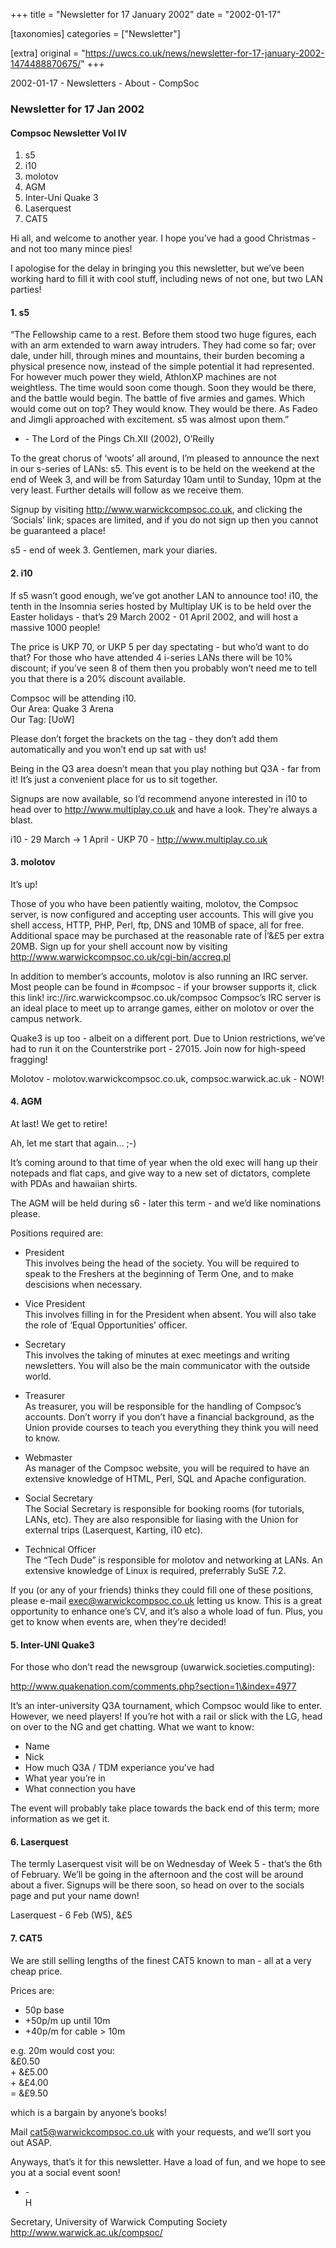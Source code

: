 +++
title = "Newsletter for 17 January 2002"
date = "2002-01-17"

[taxonomies]
categories = ["Newsletter"]

[extra]
original = "https://uwcs.co.uk/news/newsletter-for-17-january-2002-1474488870675/"
+++

2002-01-17 - Newsletters - About - CompSoc

### Newsletter for 17 Jan 2002

#### Compsoc Newsletter Vol IV

1.  s5
2.  i10
3.  molotov
4.  AGM
5.  Inter-Uni Quake 3
6.  Laserquest
7.  CAT5

Hi all, and welcome to another year. I hope you’ve had a good Christmas - and not too many mince pies\!

I apologise for the delay in bringing you this newsletter, but we’ve been working hard to fill it with cool stuff, including news of not one, but two LAN parties\!

#### 1\. s5

“The Fellowship came to a rest. Before them stood two huge figures, each with an arm extended to warn away intruders. They had come so far; over dale, under hill, through mines and mountains, their burden becoming a physical presence now, instead of the simple potential it had represented.  
For however much power they wield, AthlonXP machines are not weightless. The time would soon come though. Soon they would be there, and the battle would begin. The battle of five armies and games. Which would come out on top? They would know. They would be there. As Fadeo and Jimgli approached with excitement. s5 was almost upon them.”

  - \- The Lord of the Pings Ch.XII (2002), O’Reilly

To the great chorus of ‘woots’ all around, I’m pleased to announce the next in our s-series of LANs: s5. This event is to be held on the weekend at the end of Week 3, and will be from Saturday 10am until to Sunday, 10pm at the very least. Further details will follow as we receive them.

Signup by visiting http://www.warwickcompsoc.co.uk, and clicking the ‘Socials’ link; spaces are limited, and if you do not sign up then you cannot be guaranteed a place\!

s5 - end of week 3. Gentlemen, mark your diaries.

#### 2\. i10

If s5 wasn’t good enough, we’ve got another LAN to announce too\! i10, the tenth in the Insomnia series hosted by Multiplay UK is to be held over the Easter holidays - that’s 29 March 2002 - 01 April 2002, and will host a massive 1000 people\!

The price is UKP 70, or UKP 5 per day spectating - but who’d want to do that? For those who have attended 4 i-series LANs there will be 10% discount; if you’ve seen 8 of them then you probably won’t need me to tell you that there is a 20% discount available.

Compsoc will be attending i10.  
Our Area: Quake 3 Arena  
Our Tag: \[UoW\]

Please don’t forget the brackets on the tag - they don’t add them automatically and you won’t end up sat with us\!

Being in the Q3 area doesn’t mean that you play nothing but Q3A - far from it\! It’s just a convenient place for us to sit together.

Signups are now available, so I’d recommend anyone interested in i10 to head over to http://www.multiplay.co.uk and have a look. They’re always a blast.

i10 - 29 March -\> 1 April - UKP 70 - http://www.multiplay.co.uk

#### 3\. molotov

It’s up\!

Those of you who have been patiently waiting, molotov, the Compsoc server, is now configured and accepting user accounts. This will give you shell access, HTTP, PHP, Perl, ftp, DNS and 10MB of space, all for free. Additional space may be purchased at the reasonable rate of Î’&£5 per extra 20MB. Sign up for your shell account now by visiting http://www.warwickcompsoc.co.uk/cgi-bin/accreq.pl

In addition to member’s accounts, molotov is also running an IRC server. Most people can be found in \#compsoc - if your browser supports it, click this link\! irc://irc.warwickcompsoc.co.uk/compsoc Compsoc’s IRC server is an ideal place to meet up to arrange games, either on molotov or over the campus network.

Quake3 is up too - albeit on a different port. Due to Union restrictions, we’ve had to run it on the Counterstrike port - 27015. Join now for high-speed fragging\!

Molotov - molotov.warwickcompsoc.co.uk, compsoc.warwick.ac.uk - NOW\!

#### 4\. AGM

At last\! We get to retire\!

Ah, let me start that again… ;-)

It’s coming around to that time of year when the old exec will hang up their notepads and flat caps, and give way to a new set of dictators, complete with PDAs and hawaiian shirts.

The AGM will be held during s6 - later this term - and we’d like nominations please.

Positions required are:

  - President  
    This involves being the head of the society. You will be required to speak to the Freshers at the beginning of Term One, and to make descisions when necessary.

<!-- end list -->

  - Vice President  
    This involves filling in for the President when absent. You will also take the role of ‘Equal Opportunities’ officer.

<!-- end list -->

  - Secretary  
    This involves the taking of minutes at exec meetings and writing newsletters. You will also be the main communicator with the outside world.

<!-- end list -->

  - Treasurer  
    As treasurer, you will be responsible for the handling of Compsoc’s accounts. Don’t worry if you don’t have a financial background, as the Union provide courses to teach you everything they think you will need to know.

<!-- end list -->

  - Webmaster  
    As manager of the Compsoc website, you will be required to have an extensive knowledge of HTML, Perl, SQL and Apache configuration.

<!-- end list -->

  - Social Secretary  
    The Social Secretary is responsible for booking rooms (for tutorials, LANs, etc). They are also responsible for liasing with the Union for external trips (Laserquest, Karting, i10 etc).

<!-- end list -->

  - Technical Officer  
    The “Tech Dude” is responsible for molotov and networking at LANs. An extensive knowledge of Linux is required, preferrably SuSE 7.2.

If you (or any of your friends) thinks they could fill one of these positions, please e-mail exec@warwickcompsoc.co.uk letting us know. This is a great opportunity to enhance one’s CV, and it’s also a whole load of fun. Plus, you get to know when events are, when they’re decided\!

#### 5\. Inter-UNI Quake3

For those who don’t read the newsgroup (uwarwick.societies.computing):

http://www.quakenation.com/comments.php?section=1\&index=4977

It’s an inter-university Q3A tournament, which Compsoc would like to enter. However, we need players\! If you’re hot with a rail or slick with the LG, head on over to the NG and get chatting. What we want to know:

  - Name
  - Nick
  - How much Q3A / TDM experiance you’ve had
  - What year you’re in
  - What connection you have

The event will probably take place towards the back end of this term; more information as we get it.

#### 6\. Laserquest

The termly Laserquest visit will be on Wednesday of Week 5 - that’s the 6th of February. We’ll be going in the afternoon and the cost will be around about a fiver. Signups will be there soon, so head on over to the socials page and put your name down\!

Laserquest - 6 Feb (W5), &£5

#### 7\. CAT5

We are still selling lengths of the finest CAT5 known to man - all at a very cheap price.

Prices are:

  - 50p base
  - \+50p/m up until 10m
  - \+40p/m for cable \> 10m

e.g. 20m would cost you:  
&£0.50  
\+ &£5.00  
\+ &£4.00  
\= &£9.50

which is a bargain by anyone’s books\!

Mail cat5@warwickcompsoc.co.uk with your requests, and we’ll sort you out ASAP.

Anyways, that’s it for this newsletter. Have a load of fun, and we hope to see you at a social event soon\!

  - \-  
    H

Secretary, University of Warwick Computing Society  
http://www.warwick.ac.uk/compsoc/
